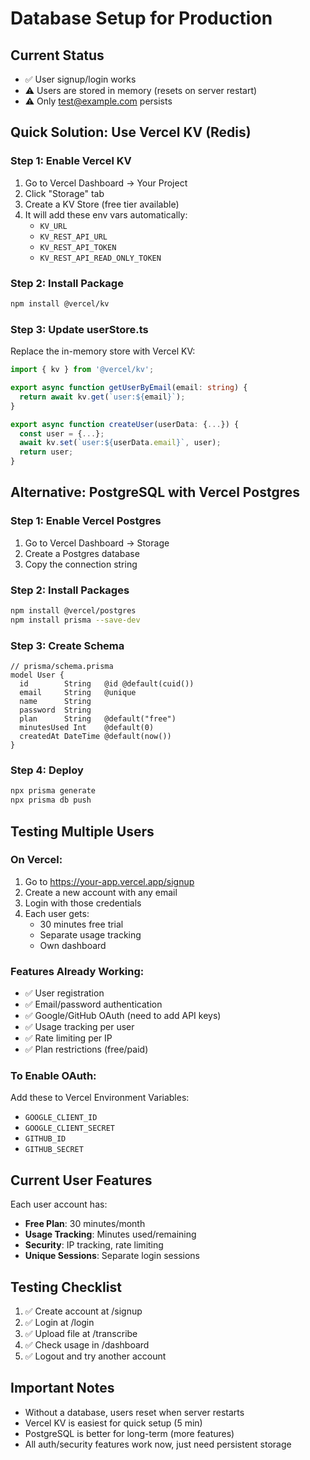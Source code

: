 # Database Setup for Production

## Current Status
- ✅ User signup/login works
- ⚠️ Users are stored in memory (resets on server restart)
- ⚠️ Only test@example.com persists

## Quick Solution: Use Vercel KV (Redis)

### Step 1: Enable Vercel KV
1. Go to Vercel Dashboard → Your Project
2. Click "Storage" tab
3. Create a KV Store (free tier available)
4. It will add these env vars automatically:
   - `KV_URL`
   - `KV_REST_API_URL` 
   - `KV_REST_API_TOKEN`
   - `KV_REST_API_READ_ONLY_TOKEN`

### Step 2: Install Package
```bash
npm install @vercel/kv
```

### Step 3: Update userStore.ts
Replace the in-memory store with Vercel KV:

```typescript
import { kv } from '@vercel/kv';

export async function getUserByEmail(email: string) {
  return await kv.get(`user:${email}`);
}

export async function createUser(userData: {...}) {
  const user = {...};
  await kv.set(`user:${userData.email}`, user);
  return user;
}
```

## Alternative: PostgreSQL with Vercel Postgres

### Step 1: Enable Vercel Postgres
1. Go to Vercel Dashboard → Storage
2. Create a Postgres database
3. Copy the connection string

### Step 2: Install Packages
```bash
npm install @vercel/postgres
npm install prisma --save-dev
```

### Step 3: Create Schema
```prisma
// prisma/schema.prisma
model User {
  id        String   @id @default(cuid())
  email     String   @unique
  name      String
  password  String
  plan      String   @default("free")
  minutesUsed Int    @default(0)
  createdAt DateTime @default(now())
}
```

### Step 4: Deploy
```bash
npx prisma generate
npx prisma db push
```

## Testing Multiple Users

### On Vercel:
1. Go to https://your-app.vercel.app/signup
2. Create a new account with any email
3. Login with those credentials
4. Each user gets:
   - 30 minutes free trial
   - Separate usage tracking
   - Own dashboard

### Features Already Working:
- ✅ User registration
- ✅ Email/password authentication
- ✅ Google/GitHub OAuth (need to add API keys)
- ✅ Usage tracking per user
- ✅ Rate limiting per IP
- ✅ Plan restrictions (free/paid)

### To Enable OAuth:
Add these to Vercel Environment Variables:
- `GOOGLE_CLIENT_ID`
- `GOOGLE_CLIENT_SECRET`
- `GITHUB_ID`
- `GITHUB_SECRET`

## Current User Features

Each user account has:
- **Free Plan**: 30 minutes/month
- **Usage Tracking**: Minutes used/remaining
- **Security**: IP tracking, rate limiting
- **Unique Sessions**: Separate login sessions

## Testing Checklist

1. ✅ Create account at /signup
2. ✅ Login at /login
3. ✅ Upload file at /transcribe
4. ✅ Check usage in /dashboard
5. ✅ Logout and try another account

## Important Notes

- Without a database, users reset when server restarts
- Vercel KV is easiest for quick setup (5 min)
- PostgreSQL is better for long-term (more features)
- All auth/security features work now, just need persistent storage